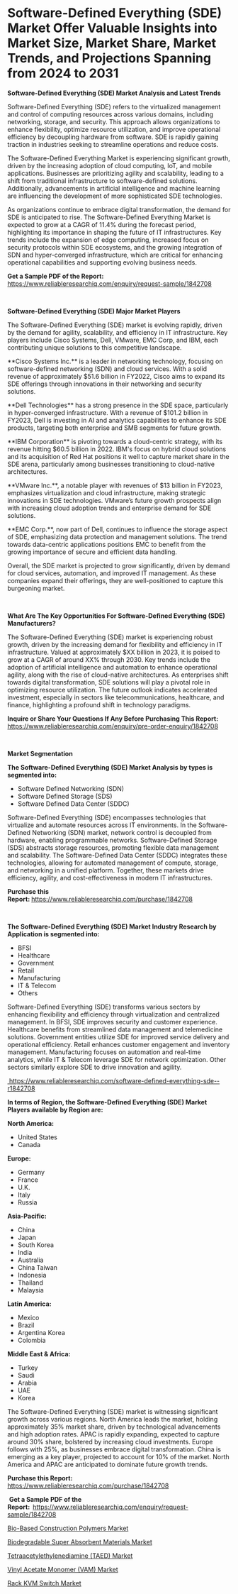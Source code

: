 <p><h1>Software-Defined Everything (SDE) Market Offer Valuable Insights into Market Size, Market Share, Market Trends, and Projections Spanning from 2024 to 2031</h1></p><p><strong>Software-Defined Everything (SDE) Market Analysis and Latest Trends</strong></p>
<p><p>Software-Defined Everything (SDE) refers to the virtualized management and control of computing resources across various domains, including networking, storage, and security. This approach allows organizations to enhance flexibility, optimize resource utilization, and improve operational efficiency by decoupling hardware from software. SDE is rapidly gaining traction in industries seeking to streamline operations and reduce costs.</p><p>The Software-Defined Everything Market is experiencing significant growth, driven by the increasing adoption of cloud computing, IoT, and mobile applications. Businesses are prioritizing agility and scalability, leading to a shift from traditional infrastructure to software-defined solutions. Additionally, advancements in artificial intelligence and machine learning are influencing the development of more sophisticated SDE technologies. </p><p>As organizations continue to embrace digital transformation, the demand for SDE is anticipated to rise. The Software-Defined Everything Market is expected to grow at a CAGR of 11.4% during the forecast period, highlighting its importance in shaping the future of IT infrastructures. Key trends include the expansion of edge computing, increased focus on security protocols within SDE ecosystems, and the growing integration of SDN and hyper-converged infrastructure, which are critical for enhancing operational capabilities and supporting evolving business needs.</p></p>
<p><strong>Get a Sample PDF of the Report:&nbsp;</strong> <a href="https://www.reliableresearchiq.com/enquiry/request-sample/1842708?utm_campaign=1124&utm_medium=2&utm_source=Github&utm_content=ia&utm_term=16102024&utm_id=software-defined-everything-sde">https://www.reliableresearchiq.com/enquiry/request-sample/1842708</a></p>
<p>&nbsp;</p>
<p><strong>Software-Defined Everything (SDE) Major Market Players</strong></p>
<p><p>The Software-Defined Everything (SDE) market is evolving rapidly, driven by the demand for agility, scalability, and efficiency in IT infrastructure. Key players include Cisco Systems, Dell, VMware, EMC Corp, and IBM, each contributing unique solutions to this competitive landscape.</p><p>**Cisco Systems Inc.** is a leader in networking technology, focusing on software-defined networking (SDN) and cloud services. With a solid revenue of approximately $51.6 billion in FY2022, Cisco aims to expand its SDE offerings through innovations in their networking and security solutions.</p><p>**Dell Technologies** has a strong presence in the SDE space, particularly in hyper-converged infrastructure. With a revenue of $101.2 billion in FY2023, Dell is investing in AI and analytics capabilities to enhance its SDE products, targeting both enterprise and SMB segments for future growth.</p><p>**IBM Corporation** is pivoting towards a cloud-centric strategy, with its revenue hitting $60.5 billion in 2022. IBM's focus on hybrid cloud solutions and its acquisition of Red Hat positions it well to capture market share in the SDE arena, particularly among businesses transitioning to cloud-native architectures.</p><p>**VMware Inc.**, a notable player with revenues of $13 billion in FY2023, emphasizes virtualization and cloud infrastructure, making strategic innovations in SDE technologies. VMware’s future growth prospects align with increasing cloud adoption trends and enterprise demand for SDE solutions.</p><p>**EMC Corp.**, now part of Dell, continues to influence the storage aspect of SDE, emphasizing data protection and management solutions. The trend towards data-centric applications positions EMC to benefit from the growing importance of secure and efficient data handling.</p><p>Overall, the SDE market is projected to grow significantly, driven by demand for cloud services, automation, and improved IT management. As these companies expand their offerings, they are well-positioned to capture this burgeoning market.</p></p>
<p>&nbsp;</p>
<p><strong>What Are The Key Opportunities For Software-Defined Everything (SDE) Manufacturers?</strong></p>
<p><p>The Software-Defined Everything (SDE) market is experiencing robust growth, driven by the increasing demand for flexibility and efficiency in IT infrastructure. Valued at approximately $XX billion in 2023, it is poised to grow at a CAGR of around XX% through 2030. Key trends include the adoption of artificial intelligence and automation to enhance operational agility, along with the rise of cloud-native architectures. As enterprises shift towards digital transformation, SDE solutions will play a pivotal role in optimizing resource utilization. The future outlook indicates accelerated investment, especially in sectors like telecommunications, healthcare, and finance, highlighting a profound shift in technology paradigms.</p></p>
<p><strong>Inquire or Share Your Questions If Any Before Purchasing This Report:</strong> <a href="https://www.reliableresearchiq.com/enquiry/pre-order-enquiry/1842708?utm_campaign=1124&utm_medium=2&utm_source=Github&utm_content=ia&utm_term=16102024&utm_id=software-defined-everything-sde">https://www.reliableresearchiq.com/enquiry/pre-order-enquiry/1842708</a></p>
<p>&nbsp;</p>
<p><strong>Market Segmentation</strong></p>
<p><strong>The Software-Defined Everything (SDE) Market Analysis by types is segmented into:</strong></p>
<p><ul><li>Software Defined Networking (SDN)</li><li>Software Defined Storage (SDS)</li><li>Software Defined Data Center (SDDC)</li></ul></p>
<p><p>Software-Defined Everything (SDE) encompasses technologies that virtualize and automate resources across IT environments. In the Software-Defined Networking (SDN) market, network control is decoupled from hardware, enabling programmable networks. Software-Defined Storage (SDS) abstracts storage resources, promoting flexible data management and scalability. The Software-Defined Data Center (SDDC) integrates these technologies, allowing for automated management of compute, storage, and networking in a unified platform. Together, these markets drive efficiency, agility, and cost-effectiveness in modern IT infrastructures.</p></p>
<p><strong>Purchase this Report:&nbsp;</strong><a href="https://www.reliableresearchiq.com/purchase/1842708?utm_campaign=1124&utm_medium=2&utm_source=Github&utm_content=ia&utm_term=16102024&utm_id=software-defined-everything-sde">https://www.reliableresearchiq.com/purchase/1842708</a></p>
<p>&nbsp;</p>
<p><strong>The Software-Defined Everything (SDE) Market Industry Research by Application is segmented into:</strong></p>
<p><ul><li>BFSI</li><li>Healthcare</li><li>Government</li><li>Retail</li><li>Manufacturing</li><li>IT & Telecom</li><li>Others</li></ul></p>
<p><p>Software-Defined Everything (SDE) transforms various sectors by enhancing flexibility and efficiency through virtualization and centralized management. In BFSI, SDE improves security and customer experience. Healthcare benefits from streamlined data management and telemedicine solutions. Government entities utilize SDE for improved service delivery and operational efficiency. Retail enhances customer engagement and inventory management. Manufacturing focuses on automation and real-time analytics, while IT & Telecom leverage SDE for network optimization. Other sectors similarly explore SDE to drive innovation and agility.</p></p>
<p><a href="https://www.reliableresearchiq.com/software-defined-everything-sde--r1842708?utm_campaign=1124&utm_medium=2&utm_source=Github&utm_content=ia&utm_term=16102024&utm_id=software-defined-everything-sde">&nbsp;https://www.reliableresearchiq.com/software-defined-everything-sde--r1842708</a></p>
<p><strong>In terms of Region, the Software-Defined Everything (SDE) Market Players available by Region are:</strong></p>
<p>
    <p> <strong> North America: </strong>
        <ul>
            <li>United States</li>
            <li>Canada</li>
        </ul>
        </p> 
    <p> <strong> Europe: </strong>
        <ul>
            <li>Germany</li>
            <li>France</li>
            <li>U.K.</li>
            <li>Italy</li>
            <li>Russia</li>
        </ul>
        </p> 
    <p> <strong> Asia-Pacific: </strong>
        <ul>
            <li>China</li>
            <li>Japan</li>
            <li>South Korea</li>
            <li>India</li>
            <li>Australia</li>
            <li>China Taiwan</li>
            <li>Indonesia</li>
            <li>Thailand</li>
            <li>Malaysia</li>
        </ul>
        </p> 
    <p> <strong> Latin America: </strong>
        <ul>
            <li>Mexico</li>
            <li>Brazil</li>
            <li>Argentina Korea</li>
            <li>Colombia</li>
        </ul>
        </p> 
    <p> <strong> Middle East & Africa: </strong>
        <ul>
            <li>Turkey</li>
            <li>Saudi</li>
            <li>Arabia</li>
            <li>UAE</li>
            <li>Korea</li>
        </ul>
    </p>
    </p>
<p><p>The Software-Defined Everything (SDE) market is witnessing significant growth across various regions. North America leads the market, holding approximately 35% market share, driven by technological advancements and high adoption rates. APAC is rapidly expanding, expected to capture around 30% share, bolstered by increasing cloud investments. Europe follows with 25%, as businesses embrace digital transformation. China is emerging as a key player, projected to account for 10% of the market. North America and APAC are anticipated to dominate future growth trends.</p></p>
<p><strong>Purchase this Report: </strong><a href="https://www.reliableresearchiq.com/purchase/1842708?utm_campaign=1124&utm_medium=2&utm_source=Github&utm_content=ia&utm_term=16102024&utm_id=software-defined-everything-sde">https://www.reliableresearchiq.com/purchase/1842708</a></p>
<p>&nbsp;<strong>Get a Sample PDF of the Report:&nbsp;&nbsp;</strong><a href="https://www.reliableresearchiq.com/enquiry/request-sample/1842708?utm_campaign=1124&utm_medium=2&utm_source=Github&utm_content=ia&utm_term=16102024&utm_id=software-defined-everything-sde">https://www.reliableresearchiq.com/enquiry/request-sample/1842708</a></p>
<p><strong></strong></p>
<p><p><a href="https://github.com/jennyt6m/Market-Research-Report-List-1/blob/main/bio-based-construction-polymers-market.md?utm_campaign=1124&utm_medium=2&utm_source=Github&utm_content=ia&utm_term=16102024&utm_id=software-defined-everything-sde">Bio-Based Construction Polymers Market</a></p><p><a href="https://github.com/MegiMusaj575/Market-Research-Report-List-1/blob/main/biodegradable-super-absorbent-materials-market.md?utm_campaign=1124&utm_medium=2&utm_source=Github&utm_content=ia&utm_term=16102024&utm_id=software-defined-everything-sde">Biodegradable Super Absorbent Materials Market</a></p><p><a href="https://www.linkedin.com/pulse/tetraacetylethylenediamine-taed-market-global-regional-u9mle?utm_campaign=1124&utm_medium=2&utm_source=Github&utm_content=ia&utm_term=16102024&utm_id=software-defined-everything-sde">Tetraacetylethylenediamine (TAED) Market</a></p><p><a href="https://www.linkedin.com/pulse/vinyl-acetate-monomer-vam-market-opportunities-emerging-global-wqp9e?utm_campaign=1124&utm_medium=2&utm_source=Github&utm_content=ia&utm_term=16102024&utm_id=software-defined-everything-sde">Vinyl Acetate Monomer (VAM) Market</a></p><p><a href="https://issuu.com/reportprime-2/docs/rack-kvm-switch-market-size-2030.pp_ac93cdf3fbe4e5?utm_campaign=1124&utm_medium=2&utm_source=Github&utm_content=ia&utm_term=16102024&utm_id=software-defined-everything-sde">Rack KVM Switch Market</a></p></p>